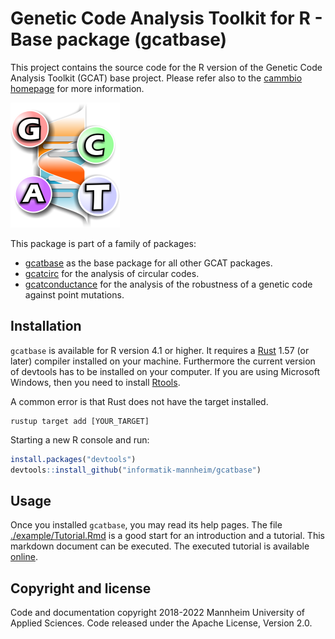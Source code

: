 # Genetic Code Analysis Toolkit for R - Base package (gcatbase)

This project contains the source code for the R version of the Genetic Code Analysis Toolkit (GCAT) base project. Please refer also to the [cammbio homepage](https://www.cammbio.hs-mannheim.de/research/software/gcatbase-r) for more information.

![Genetic Code Analysis Toolkit Logo](./man/resources/bio/gcat/logo.png?raw=true)

This package is part of a family of packages:

 * [gcatbase](https://github.com/informatik-mannheim/gcatbase) as the base package for all other GCAT packages.
 * [gcatcirc](https://github.com/informatik-mannheim/gcatcirc) for the analysis of circular codes.
 * [gcatconductance](https://github.com/informatik-mannheim/gcatconductance) for the analysis of the robustness of a genetic code against point mutations.

## Installation
`gcatbase` is available for R version 4.1 or higher. It requires a [Rust](https://www.rust-lang.org/) 1.57 (or later) compiler installed on your machine. Furthermore the current version of devtools has to be installed on your computer. If you are using Microsoft Windows, then you need to install [Rtools](https://cran.r-project.org/bin/windows/Rtools/).

A common error is that Rust does not have the target installed.

```CMD
rustup target add [YOUR_TARGET]
```

Starting a new R console and run:
```R
install.packages("devtools")
devtools::install_github("informatik-mannheim/gcatbase")
```

## Usage

Once you installed `gcatbase`, you may read its help pages. The file [./example/Tutorial.Rmd](./example/Tutorial.Rmd) is a good start for an introduction and a tutorial. This markdown document can be executed. The executed tutorial is available [online](https://oc.informatik.hs-mannheim.de/s/gCWxMRwfXaCcTsS/download).

## Copyright and license

Code and documentation copyright 2018-2022 Mannheim University of Applied Sciences. Code released under the Apache License, Version 2.0.